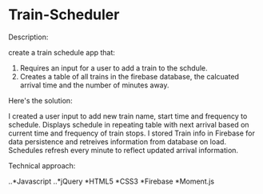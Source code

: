 # Train-Scheduler
Description: 

create a train schedule app that:
   1. Requires an input for a user to add a train to the schdule.
   2. Creates a table of all trains in the firebase database, the calcuated arrival time and the number of minutes away.

Here's the solution:

I created a user input to add new train name, start time and frequency to schedule. 
Displays schedule in repeating table with next arrival based on current time and frequency of train stops. 
I stored Train info in Firebase for data persistence and retreives information from database on load. 
Schedules refresh every minute to reflect updated arrival information. 

Technical approach:

..*Javascript
..*jQuery
*HTML5
*CSS3
*Firebase
*Moment.js

